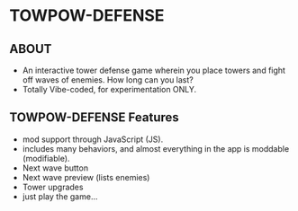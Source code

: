 # TOWPOW-DEFENSE
## ABOUT
- An interactive tower defense game wherein you place towers and fight off waves of enemies. How long can you last?
- Totally Vibe-coded, for experimentation ONLY. 
## TOWPOW-DEFENSE Features
- mod support through JavaScript (JS).
- includes many behaviors, and almost everything in the app is moddable (modifiable).
- Next wave button
- Next wave preview (lists enemies)
- Tower upgrades
- just play the game...
